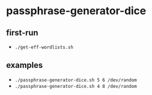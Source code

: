 # passphrase-generator-dice
## first-run
 * `./get-eff-wordlists.sh`
## examples
 * `./passphrase-generator-dice.sh 5 6 /dev/random`
 * `./passphrase-generator-dice.sh 4 8 /dev/random`
